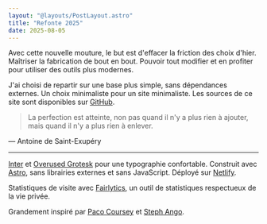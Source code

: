 ```yaml
---
layout: "@layouts/PostLayout.astro"
title: "Refonte 2025"
date: 2025-08-05
---
```


Avec cette nouvelle mouture, le but est d'effacer la friction des choix d'hier. Maîtriser la fabrication de bout en bout. Pouvoir tout modifier et en profiter pour utiliser des outils plus modernes.

J'ai choisi de repartir sur une base plus simple, sans dépendances externes. Un choix minimaliste pour un site minimaliste. Les sources de ce site sont disponibles sur [GitHub](https://github.com/Sov3rain/astro-portfolio).

> La perfection est atteinte, non pas quand il n'y a plus rien à ajouter, mais quand il n'y a plus rien à enlever.

— Antoine de Saint-Exupéry

---

[Inter](https://rsms.me/inter/) et [Overused Grotesk](https://github.com/RandomMaerks/Overused-Grotesk) pour une typographie confortable. Construit avec [Astro](https://astro.build/), sans librairies externes et sans JavaScript. Déployé sur [Netlify](https://www.netlify.com/).

Statistiques de visite avec [Fairlytics](https://fairlytics.tech/), un outil de statistiques respectueux de la vie privée.

Grandement inspiré par [Paco Coursey](https://paco.me/) et [Steph Ango](https://stephango.com/).

